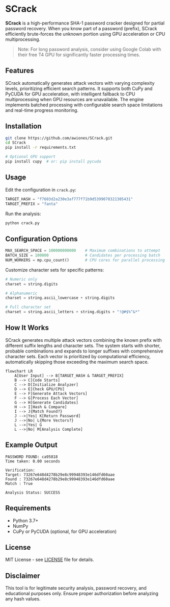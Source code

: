 # SCrack

**SCrack** is a high-performance SHA-1 password cracker designed for partial password recovery. When you know part of a password (prefix), SCrack efficiently brute-forces the unknown portion using GPU acceleration or CPU multiprocessing.

> Note: For long password analysis, consider using Google Colab with their free T4 GPU for significantly faster processing times.

## Features

SCrack automatically generates attack vectors with varying complexity levels, prioritizing efficient search patterns. It supports both CuPy and PyCUDA for GPU acceleration, with intelligent fallback to CPU multiprocessing when GPU resources are unavailable. The engine implements batched processing with configurable search space limitations and real-time progress monitoring.

## Installation

```bash
git clone https://github.com/awiones/SCrack.git
cd SCrack
pip install -r requirements.txt

# Optional GPU support
pip install cupy  # or: pip install pycuda
```

## Usage

Edit the configuration in `crack.py`:

```python
TARGET_HASH = "f7603d2a230e3af777f71b9d5399078321305431"
TARGET_PREFIX = "fanta"
```

Run the analysis:

```bash
python crack.py
```

## Configuration Options

```python
MAX_SEARCH_SPACE = 100000000000    # Maximum combinations to attempt
BATCH_SIZE = 100000                # Candidates per processing batch  
NUM_WORKERS = mp.cpu_count()       # CPU cores for parallel processing
```

Customize character sets for specific patterns:

```python
# Numeric only
charset = string.digits

# Alphanumeric
charset = string.ascii_lowercase + string.digits

# Full character set
charset = string.ascii_letters + string.digits + "!@#$%^&*"
```

## How It Works

SCrack generates multiple attack vectors combining the known prefix with different suffix lengths and character sets. The system starts with shorter, probable combinations and expands to longer suffixes with comprehensive character sets. Each vector is prioritized by computational efficiency, automatically skipping those exceeding the maximum search space.

```mermaid
flowchart LR
    A[User Input] --> B[TARGET_HASH & TARGET_PREFIX]
    B --> C[Code Starts]
    C --> D[Initialize Analyzer]
    D --> E[Check GPU/CPU]
    E --> F[Generate Attack Vectors]
    F --> G[Process Each Vector]
    G --> H[Generate Candidates]
    H --> I[Hash & Compare]
    I --> J{Match Found?}
    J -->|Yes| K[Return Password]
    J -->|No| L{More Vectors?}
    L -->|Yes| G
    L -->|No| M[Analysis Complete]
```

## Example Output

```
PASSWORD FOUND: ca95818
Time taken: 0.00 seconds

Verification:
Target: 73267e648d4278b29e8c99948393e146dfd60aae
Found : 73267e648d4278b29e8c99948393e146dfd60aae
Match : True

Analysis Status: SUCCESS
```

## Requirements

- Python 3.7+
- NumPy
- CuPy or PyCUDA (optional, for GPU acceleration)

## License

MIT License - see [LICENSE](https://github.com/awiones/SCrack/blob/main/LICENSE) file for details.

## Disclaimer

This tool is for legitimate security analysis, password recovery, and educational purposes only. Ensure proper authorization before analyzing any hash values.
